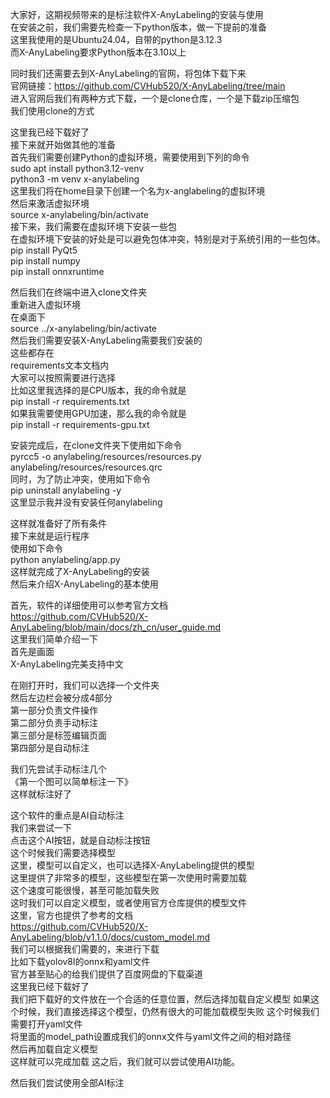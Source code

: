 大家好，这期视频带来的是标注软件X-AnyLabeling的安装与使用      
在安装之前，我们需要先检查一下python版本，做一下提前的准备   
这里我使用的是Ubuntu24.04，自带的python是3.12.3   
而X-AnyLabeling要求Python版本在3.10以上   

同时我们还需要去到X-AnyLabeling的官网，将包体下载下来   
官网链接：https://github.com/CVHub520/X-AnyLabeling/tree/main   
进入官网后我们有两种方式下载，一个是clone仓库，一个是下载zip压缩包   
我们使用clone的方式   





这里我已经下载好了   
接下来就开始做其他的准备   
首先我们需要创建Python的虚拟环境，需要使用到下列的命令   
sudo apt install python3.12-venv   
python3 -m venv x-anylabeling   
这里我们将在home目录下创建一个名为x-anglabeling的虚拟环境   
然后来激活虚拟环境   
source x-anylabeling/bin/activate   
接下来，我们需要在虚拟环境下安装一些包   
在虚拟环境下安装的好处是可以避免包体冲突，特别是对于系统引用的一些包体。   
pip install PyQt5   
pip install numpy   
pip install onnxruntime   

然后我们在终端中进入clone文件夹   
重新进入虚拟环境   
在桌面下   
source ../x-anylabeling/bin/activate   
然后我们需要安装X-AnyLabeling需要我们安装的   
这些都存在   
requirements文本文档内   
大家可以按照需要进行选择   
比如这里我选择的是CPU版本，我的命令就是   
pip install -r requirements.txt   
如果我需要使用GPU加速，那么我的命令就是   
pip install -r requirements-gpu.txt   

安装完成后，在clone文件夹下使用如下命令   
pyrcc5 -o anylabeling/resources/resources.py anylabeling/resources/resources.qrc   
同时，为了防止冲突，使用如下命令   
pip uninstall anylabeling -y   
这里显示我并没有安装任何anylabeling   

这样就准备好了所有条件   
接下来就是运行程序   
使用如下命令   
python anylabeling/app.py   
这样就完成了X-AnyLabeling的安装   
然后来介绍X-AnyLabeling的基本使用   







首先，软件的详细使用可以参考官方文档   
https://github.com/CVHub520/X-AnyLabeling/blob/main/docs/zh_cn/user_guide.md   
这里我们简单介绍一下   
首先是画面   
X-AnyLabeling完美支持中文      
   
在刚打开时，我们可以选择一个文件夹      
然后左边栏会被分成4部分         
第一部分负责文件操作      
第二部分负责手动标注      
第三部分是标签编辑页面   
第四部分是自动标注   
   
我们先尝试手动标注几个   
《第一个图可以简单标注一下》   
这样就标注好了   
   
这个软件的重点是AI自动标注   
我们来尝试一下   
点击这个AI按钮，就是自动标注按钮   
这个时候我们需要选择模型   
这里，模型可以自定义，也可以选择X-AnyLabeling提供的模型   
这里提供了非常多的模型，这些模型在第一次使用时需要加载   
这个速度可能很慢，甚至可能加载失败   
这时我们可以自定义模型，或者使用官方仓库提供的模型文件   
这里，官方也提供了参考的文档   
https://github.com/CVHub520/X-AnyLabeling/blob/v1.1.0/docs/custom_model.md   
我们可以根据我们需要的，来进行下载      
比如下载yolov8l的onnx和yaml文件   
官方甚至贴心的给我们提供了百度网盘的下载渠道   
这里我已经下载好了    
我们把下载好的文件放在一个合适的任意位置，然后选择加载自定义模型
如果这个时候，我们直接选择这个模型，仍然有很大的可能加载模型失败
这个时候我们需要打开yaml文件    
将里面的model_path设置成我们的onnx文件与yaml文件之间的相对路径   
然后再加载自定义模型   
这样就可以完成加载
这之后，我们就可以尝试使用AI功能。

然后我们尝试使用全部AI标注







